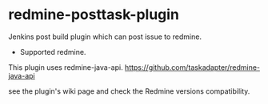 redmine-posttask-plugin
=======================

Jenkins post build plugin which can post issue to redmine.


* Supported redmine.

This plugin uses redmine-java-api.
https://github.com/taskadapter/redmine-java-api

see the plugin's wiki page and check the Redmine versions compatibility.
